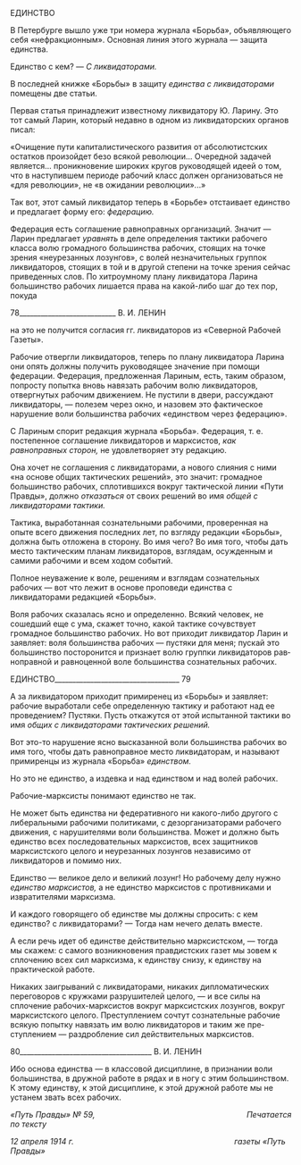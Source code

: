 ЕДИНСТВО

В Петербурге вышло уже три номера журнала «Борьба», объявляющего себя «неф­ракционным». Основная линия этого журнала — защита единства.

Единство с кем? — _С ликвидаторами._

В последней книжке «Борьбы» в защиту _единства с ликвидаторами_ помещены две статьи.

Первая статья принадлежит известному ликвидатору Ю. Ларину. Это тот самый Ла­рин, который недавно в одном из ликвидаторских органов писал:

«Очищение пути капиталистического развития от абсолютистских остатков произойдет безо всякой революции... Очередной задачей является... проникновение широких кругов руководящей идеей о том, что в наступившем периоде рабочий класс должен организоваться не «для революции», не «в ожидании революции»...»

Так вот, этот самый ликвидатор теперь в «Борьбе» отстаивает единство и предлагает форму его: _федерацию._

Федерация есть соглашение равноправных организаций. Значит — Ларин предлагает _уравнять_ в деле определения тактики рабочего класса волю громадного большинства рабочих, стоящих на точке зрения «неурезанных лозунгов», с волей незначительных группок ликвидаторов, стоящих в той и в другой степени на точке зрения сейчас при­веденных слов. По хитроумному плану ликвидатора Ларина большинство рабочих ли­шается права на какой-либо шаг до тех пор, покуда

  

78___________________________ В. И. ЛЕНИН

на это не получится согласия гг. ликвидаторов из «Северной Рабочей Газеты».

Рабочие отвергли ликвидаторов, теперь по плану ликвидатора Ларина они опять должны получить руководящее значение при помощи федерации. Федерация, предло­женная Лариным, есть, таким образом, попросту попытка вновь навязать рабочим волю ликвидаторов, отвергнутых рабочим движением. Не пустили в двери, рассуждают лик­видаторы, — полезем через окно, и назовем это фактическое нарушение воли большин­ства рабочих «единством через федерацию».

С Лариным спорит редакция журнала «Борьба». Федерация, т. е. постепенное согла­шение ликвидаторов и марксистов, _как равноправных сторон,_ не удовлетворяет эту ре­дакцию.

Она хочет не соглашения с ликвидаторами, а нового слияния с ними «на основе об­щих тактических решений», это значит: громадное большинство рабочих, сплотивших­ся вокруг тактической линии «Пути Правды», должно _отказаться_ от своих решений во имя _общей с ликвидаторами тактики._

Тактика, выработанная сознательными рабочими, проверенная на опыте всего дви­жения последних лет, по взгляду редакции «Борьбы», должна быть отложена в сторону. Во имя чего? Во имя того, чтобы дать место тактическим планам ликвидаторов, взгля­дам, осужденным и самими рабочими и всем ходом событий.

Полное неуважение к воле, решениям и взглядам сознательных рабочих — вот что лежит в основе проповеди единства с ликвидаторами редакцией «Борьбы».

Воля рабочих сказалась ясно и определенно. Всякий человек, не сошедший еще с ума, скажет точно, какой тактике сочувствует громадное большинство рабочих. Но вот приходит ликвидатор Ларин и заявляет: воля большинства рабочих — пустяки для ме­ня; пускай это большинство посторонится и признает волю группки ликвидаторов рав­ноправной и равноценной воле большинства сознательных рабочих.

  

ЕДИНСТВО___________________________________ 79

А за ликвидатором приходит примиренец из «Борьбы» и заявляет: рабочие вырабо­тали себе определенную тактику и работают над ее проведением? Пустяки. Пусть от­кажутся от этой испытанной тактики во имя _общих с ликвидаторами тактических ре­шений._

Вот это-то нарушение ясно высказанной воли большинства рабочих во имя того, чтобы дать равноправное место ликвидаторам, и называют примиренцы из журнала «Борьба» _единством._

Но это не единство, а издевка и над единством и над волей рабочих.

Рабочие-марксисты понимают единство не так.

Не может быть единства ни федеративного ни какого-либо другого с либеральными рабочими политиками, с дезорганизаторами рабочего движения, с нарушителями воли большинства. Может и должно быть единство всех последовательных марксистов, всех защитников марксистского целого и неурезанных лозунгов независимо от ликвидато­ров и помимо них.

Единство — великое дело и великий лозунг! Но рабочему делу нужно _единство марксистов,_ а не единство марксистов с противниками и извратителями марксизма.

И каждого говорящего об единстве мы должны спросить: с кем единство? с ликвида­торами? — Тогда нам нечего делать вместе.

А если речь идет об единстве действительно марксистском, — тогда мы скажем: с самого возникновения правдистских газет мы зовем к сплочению всех сил марксизма, к единству снизу, к единству на практической работе.

Никаких заигрываний с ликвидаторами, никаких дипломатических переговоров с кружками разрушителей целого, — и все силы на сплочение рабочих-марксистов во­круг марксистских лозунгов, вокруг марксистского целого. Преступлением сочтут соз­нательные рабочие всякую попытку навязать им волю ликвидаторов и таким же пре­ступлением — раздробление сил действительных марксистов.

  

80_____________________________________ В. И. ЛЕНИН

Ибо основа единства — в классовой дисциплине, в признании воли большинства, в дружной работе в рядах и в ногу с этим большинством. К этому единству, к этой дис­циплине, к этой дружной работе мы не устанем звать всех рабочих.

_«Путь Правды» № 59,                                                                     Печатается по тексту_

_12 апреля 1914 г.                                                                         газеты «Путь Правды»_